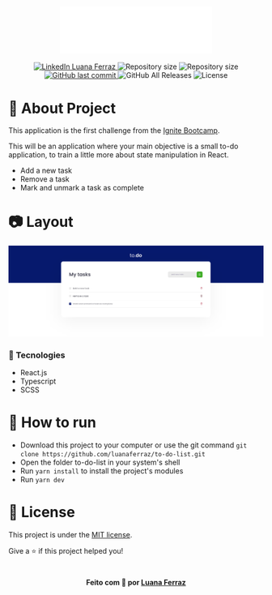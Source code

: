 <p align="center">
  <img src="https://github.com/marcoaminotto/ignite-todolist-challenge/blob/main/public/logo.svg" alt="Image of the ignite-todolist-challenge application" width="300px">
</p>

<p align="center">	
  <a href="https://www.linkedin.com/in/luanaferraz/">
      <img alt="LinkedIn Luana Ferraz" src="https://img.shields.io/badge/-Luana Ferraz-273FAD?style=flat&logo=Linkedin&logoColor=white" />
  </a>
  <img alt="Repository size" src="https://img.shields.io/github/repo-size/luanaferraz/to-do-list?color=273FAD">
  <img alt="Repository size" src="https://img.shields.io/github/languages/code-size/luanaferraz/to-do-list?color=273FAD">
  <a href="https://github.com/luanaferraz/to-do-list/commits/master">
    <img alt="GitHub last commit" src="https://img.shields.io/github/last-commit/luanaferraz/to-do-list?color=273FAD">
  </a> 
  <img alt="GitHub All Releases" src="https://img.shields.io/github/downloads/luanaferraz/to-do-list/total?logo=GitHub&style=flat&color=273FAD">
  <img alt="License" src="https://img.shields.io/badge/license-MIT-273FAD">
</p>

# 📖 About Project

This application is the first challenge from the [Ignite Bootcamp](https://rocketseat.com.br/ignite).

This will be an application where your main objective is a small to-do application, to train a little more about state manipulation in React.

- Add a new task
- Remove a task
- Mark and unmark a task as complete

# 📷 Layout

<div align="center">
  <p align="center">
    <img src="./.github/main.png" width="700px" alt="Home page">
  </p>
</div>

### 🚀 Tecnologies

- React.js
- Typescript
- SCSS

# 🔧 How to run

- Download this project to your computer or use the git command `git clone https://github.com/luanaferraz/to-do-list.git`
- Open the folder to-do-list in your system's shell
- Run `yarn install` to install the project's modules
- Run `yarn dev`

# :closed_book: License

This project is under the [MIT license](./LICENSE).

Give a ⭐️ if this project helped you!

#

<p align="center">
   <b> Feito com 💖 por <a href="https://www.linkedin.com/in/luanaferraz/">Luana Ferraz</a></b>
</p>
